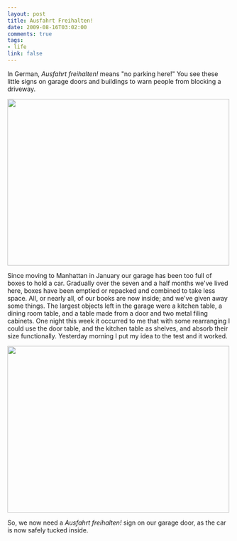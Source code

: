 ```yaml
--- 
layout: post
title: Ausfahrt Freihalten!
date: 2009-08-16T03:02:00
comments: true
tags:
- life
link: false
---
```

In German, <em>Ausfahrt freihalten!</em> means "no parking here!" You see these little signs on garage doors and buildings to warn people from blocking a driveway.

<img class="alignnone" title="No Parking Here!" src="http://farm4.static.flickr.com/3078/2833801044_11cca7531f.jpg" alt="" width="500" height="375" />

Since moving to Manhattan in January our garage has been too full of boxes to hold a car. Gradually over the seven and a half months we've lived here, boxes have been emptied or repacked and combined to take less space. All, or nearly all, of our books are now inside; and we've given away some things. The largest objects left in the garage were a kitchen table, a dining room table, and a table made from a door and two metal filing cabinets. One night this week it occurred to me that with some rearranging I could use the door table, and the kitchen table as shelves, and absorb their size functionally. Yesterday morning I put my idea to the test and it worked.

<img class="alignnone" title="Room to spare" src="http://farm3.static.flickr.com/2591/3826132059_489507597d.jpg" alt="" width="500" height="375" />

So, we now need a <em>Ausfahrt freihalten!</em> sign on our garage door, as the car is now safely tucked inside.
